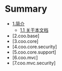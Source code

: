# Summary

* [1.简介](1.简介/README.md)
    * [1.1 关于本文档](1.简介/1.1.关于本文档.md)
* [2.coo.base]
* [3.coo.core]
* [4.coo.core.security]
* [5.coo.core.support]
* [6.coo.mvc]
* [7.coo.mvc.security]
